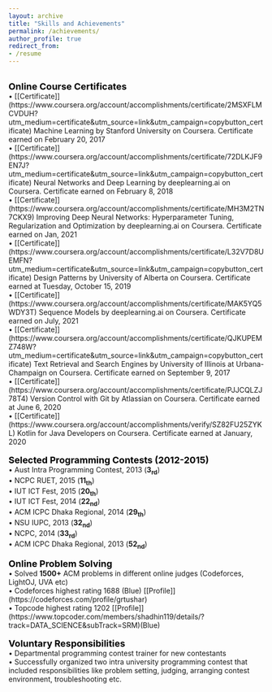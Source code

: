 ```yaml
---
layout: archive
title: "Skills and Achievements"
permalink: /achievements/
author_profile: true
redirect_from:
- /resume
---
```


<br/>
    <span style="color:black; font-weight:bold; font-size:18px">Online Course Certificates</span><br/>
    • [[Certificate]](https://www.coursera.org/account/accomplishments/certificate/2MSXFLMCVDUH?utm_medium=certificate&utm_source=link&utm_campaign=copybutton_certificate) Machine Learning by Stanford University on Coursera. Certificate earned on February 20, 2017<br/>
    • [[Certificate]](https://www.coursera.org/account/accomplishments/certificate/72DLKJF9EN7J?utm_medium=certificate&utm_source=link&utm_campaign=copybutton_certificate) Neural Networks and Deep Learning by deeplearning.ai on Coursera. Certificate earned on February 8, 2018<br/>
    • [[Certificate]](https://www.coursera.org/account/accomplishments/certificate/MH3M2TN7CKX9) Improving Deep Neural Networks: Hyperparameter Tuning, Regularization and Optimization by
    deeplearning.ai on Coursera. Certificate earned on Jan, 2021<br/>
    • [[Certificate]](https://www.coursera.org/account/accomplishments/certificate/L32V7D8UEMFN?utm_medium=certificate&utm_source=link&utm_campaign=copybutton_certificate) Design Patterns by University of Alberta on Coursera. Certificate earned at Tuesday, October
    15, 2019<br/>
    • [[Certificate]](https://www.coursera.org/account/accomplishments/certificate/MAK5YQ5WDY3T) Sequence Models by deeplearning.ai on Coursera. Certificate earned on July, 2021<br/>
    • [[Certificate]](https://www.coursera.org/account/accomplishments/certificate/QJKUPEMZ748W?utm_medium=certificate&utm_source=link&utm_campaign=copybutton_certificate) Text Retrieval and Search Engines by University of Illinois at Urbana-Champaign on Coursera.
    Certificate earned on September 9, 2017<br/>
    • [[Certificate]](https://www.coursera.org/account/accomplishments/certificate/PJJCQLZJ78T4) Version Control with Git by Atlassian on Coursera. Certificate earned at June 6, 2020<br/>
    • [[Certificate]](https://www.coursera.org/account/accomplishments/verify/SZ82FU25ZYKL) Kotlin for Java Developers on Coursera. Certificate earned at January, 2020<br/>
<br/>
    <span style="color:black; font-weight:bold; font-size:18px">Selected Programming Contests (2012-2015)</span><br/>
    • Aust Intra Programming Contest, 2013 (<span style="font-weight:bold;">3<sub>rd</sub></span>)<br/>
    • NCPC RUET, 2015 (<span style="font-weight:bold;">11<sub>th</sub></span>)<br/>
    • IUT ICT Fest, 2015 (<span style="font-weight:bold;">20<sub>th</sub></span>)<br/>
    • IUT ICT Fest, 2014 (<span style="font-weight:bold;">22<sub>nd</sub></span>)<br/>
    • ACM ICPC Dhaka Regional, 2014 (<span style="font-weight:bold;">29<sub>th</sub></span>)<br/>
    • NSU IUPC, 2013 (<span style="font-weight:bold;">32<sub>nd</sub></span>)<br/>
    • NCPC, 2014 (<span style="font-weight:bold;">33<sub>rd</sub></span>)<br/>
    • ACM ICPC Dhaka Regional, 2013 (<span style="font-weight:bold;">52<sub>nd</sub></span>)<br/>
<br/>
    <span style="color:black; font-weight:bold; font-size:18px">Online Problem Solving</span><br/>
    • Solved <span style="font-weight:bold;">1500+</span> ACM problems in different online judges (Codeforces, LightOJ, UVA etc)<br/>
    • Codeforces highest rating 1688 (Blue) [[Profile]](https://codeforces.com/profile/grtushar)<br/>
    • Topcode highest rating 1202 [[Profile]](https://www.topcoder.com/members/shadhin119/details/?track=DATA_SCIENCE&subTrack=SRM)(Blue)<br/>
<br/>
    <span style="color:black; font-weight:bold; font-size:18px">Voluntary Responsibilities</span><br/>
    • Departmental programming contest trainer for new contestants<br/>
    • Successfully organized two intra university programming contest that included responsibilities like problem setting, judging, arranging contest environment, troubleshooting etc.<br/>
<br/>